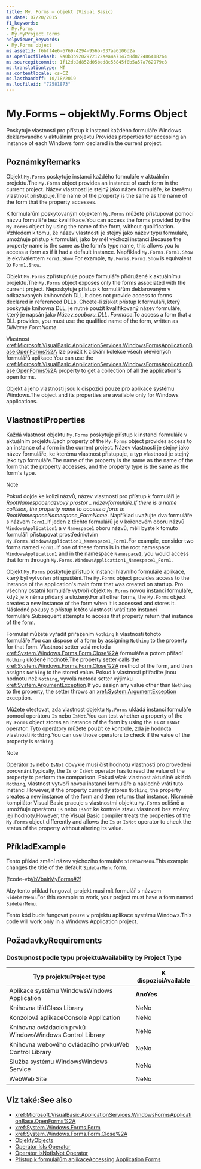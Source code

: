 ```yaml
---
title: My. Forms – objekt (Visual Basic)
ms.date: 07/20/2015
f1_keywords:
- My.Forms
- My.MyProject.Forms
helpviewer_keywords:
- My.Forms object
ms.assetid: f6bff4e6-6769-4294-956b-037aa6106d2a
ms.openlocfilehash: 9a0b3b9202972122aea4a7147d8d872486418264
ms.sourcegitcommit: 1f12db2d852d05bed8c53845f0b5a57a762979c8
ms.translationtype: MT
ms.contentlocale: cs-CZ
ms.lasthandoff: 10/18/2019
ms.locfileid: "72581873"
---
```

# <a name="myforms-object"></a><span data-ttu-id="280f4-102">My.Forms – objekt</span><span class="sxs-lookup"><span data-stu-id="280f4-102">My.Forms Object</span></span>

<span data-ttu-id="280f4-103">Poskytuje vlastnosti pro přístup k instanci každého formuláře Windows deklarovaného v aktuálním projektu.</span><span class="sxs-lookup"><span data-stu-id="280f4-103">Provides properties for accessing an instance of each Windows form declared in the current project.</span></span>

## <a name="remarks"></a><span data-ttu-id="280f4-104">Poznámky</span><span class="sxs-lookup"><span data-stu-id="280f4-104">Remarks</span></span>

<span data-ttu-id="280f4-105">Objekt `My.Forms` poskytuje instanci každého formuláře v aktuálním projektu.</span><span class="sxs-lookup"><span data-stu-id="280f4-105">The `My.Forms` object provides an instance of each form in the current project.</span></span> <span data-ttu-id="280f4-106">Název vlastnosti je stejný jako název formuláře, ke kterému vlastnost přistupuje.</span><span class="sxs-lookup"><span data-stu-id="280f4-106">The name of the property is the same as the name of the form that the property accesses.</span></span>

<span data-ttu-id="280f4-107">K formulářům poskytovaným objektem `My.Forms` můžete přistupovat pomocí názvu formuláře bez kvalifikace.</span><span class="sxs-lookup"><span data-stu-id="280f4-107">You can access the forms provided by the `My.Forms` object by using the name of the form, without qualification.</span></span> <span data-ttu-id="280f4-108">Vzhledem k tomu, že název vlastnosti je stejný jako název typu formuláře, umožňuje přístup k formuláři, jako by měl výchozí instanci.</span><span class="sxs-lookup"><span data-stu-id="280f4-108">Because the property name is the same as the form's type name, this allows you to access a form as if it had a default instance.</span></span> <span data-ttu-id="280f4-109">Například `My.Forms.Form1.Show` je ekvivalentem `Form1.Show`.</span><span class="sxs-lookup"><span data-stu-id="280f4-109">For example, `My.Forms.Form1.Show` is equivalent to `Form1.Show`.</span></span>

<span data-ttu-id="280f4-110">Objekt `My.Forms` zpřístupňuje pouze formuláře přidružené k aktuálnímu projektu.</span><span class="sxs-lookup"><span data-stu-id="280f4-110">The `My.Forms` object exposes only the forms associated with the current project.</span></span> <span data-ttu-id="280f4-111">Neposkytuje přístup k formulářům deklarovaným v odkazovaných knihovnách DLL.</span><span class="sxs-lookup"><span data-stu-id="280f4-111">It does not provide access to forms declared in referenced DLLs.</span></span> <span data-ttu-id="280f4-112">Chcete-li získat přístup k formuláři, který poskytuje knihovna DLL, je nutné použít kvalifikovaný název formuláře, který je napsán jako *Název_souboru_DLL*. *Formace*.</span><span class="sxs-lookup"><span data-stu-id="280f4-112">To access a form that a DLL provides, you must use the qualified name of the form, written as *DllName*.*FormName*.</span></span>

<span data-ttu-id="280f4-113">Vlastnost <xref:Microsoft.VisualBasic.ApplicationServices.WindowsFormsApplicationBase.OpenForms%2A> lze použít k získání kolekce všech otevřených formulářů aplikace.</span><span class="sxs-lookup"><span data-stu-id="280f4-113">You can use the <xref:Microsoft.VisualBasic.ApplicationServices.WindowsFormsApplicationBase.OpenForms%2A> property to get a collection of all the application's open forms.</span></span>

<span data-ttu-id="280f4-114">Objekt a jeho vlastnosti jsou k dispozici pouze pro aplikace systému Windows.</span><span class="sxs-lookup"><span data-stu-id="280f4-114">The object and its properties are available only for Windows applications.</span></span>

## <a name="properties"></a><span data-ttu-id="280f4-115">Vlastnosti</span><span class="sxs-lookup"><span data-stu-id="280f4-115">Properties</span></span>

<span data-ttu-id="280f4-116">Každá vlastnost objektu `My.Forms` poskytuje přístup k instanci formuláře v aktuálním projektu.</span><span class="sxs-lookup"><span data-stu-id="280f4-116">Each property of the `My.Forms` object provides access to an instance of a form in the current project.</span></span> <span data-ttu-id="280f4-117">Název vlastnosti je stejný jako název formuláře, ke kterému vlastnost přistupuje, a typ vlastnosti je stejný jako typ formuláře.</span><span class="sxs-lookup"><span data-stu-id="280f4-117">The name of the property is the same as the name of the form that the property accesses, and the property type is the same as the form's type.</span></span>

> [!NOTE]
> <span data-ttu-id="280f4-118">Pokud dojde ke kolizi názvů, název vlastnosti pro přístup k formuláři je *RootNamespace*_*názvový prostor* \_ název*formuláře*.</span><span class="sxs-lookup"><span data-stu-id="280f4-118">If there is a name collision, the property name to access a form is *RootNamespace*_*Namespace*\_*FormName*.</span></span> <span data-ttu-id="280f4-119">Například uvažujte dva formuláře s názvem `Form1.`If jeden z těchto formulářů je v kořenovém oboru názvů `WindowsApplication1` a v `Namespace1` oboru názvů, měli byste k tomuto formuláři přistupovat prostřednictvím `My.Forms.WindowsApplication1_Namespace1_Form1`.</span><span class="sxs-lookup"><span data-stu-id="280f4-119">For example, consider two forms named `Form1.`If one of these forms is in the root namespace `WindowsApplication1` and in the namespace `Namespace1`, you would access that form through `My.Forms.WindowsApplication1_Namespace1_Form1`.</span></span>

<span data-ttu-id="280f4-120">Objekt `My.Forms` poskytuje přístup k instanci hlavního formuláře aplikace, který byl vytvořen při spuštění.</span><span class="sxs-lookup"><span data-stu-id="280f4-120">The `My.Forms` object provides access to the instance of the application's main form that was created on startup.</span></span> <span data-ttu-id="280f4-121">Pro všechny ostatní formuláře vytvoří objekt `My.Forms` novou instanci formuláře, když je k němu přidaný a uložený.</span><span class="sxs-lookup"><span data-stu-id="280f4-121">For all other forms, the `My.Forms` object creates a new instance of the form when it is accessed and stores it.</span></span> <span data-ttu-id="280f4-122">Následné pokusy o přístup k této vlastnosti vrátí tuto instanci formuláře.</span><span class="sxs-lookup"><span data-stu-id="280f4-122">Subsequent attempts to access that property return that instance of the form.</span></span>

<span data-ttu-id="280f4-123">Formulář můžete vyřadit přiřazením `Nothing` k vlastnosti tohoto formuláře.</span><span class="sxs-lookup"><span data-stu-id="280f4-123">You can dispose of a form by assigning `Nothing` to the property for that form.</span></span> <span data-ttu-id="280f4-124">Vlastnost setter volá metodu <xref:System.Windows.Forms.Form.Close%2A> formuláře a potom přiřadí `Nothing` uložené hodnotě.</span><span class="sxs-lookup"><span data-stu-id="280f4-124">The property setter calls the <xref:System.Windows.Forms.Form.Close%2A> method of the form, and then assigns `Nothing` to the stored value.</span></span> <span data-ttu-id="280f4-125">Pokud k vlastnosti přiřadíte jinou hodnotu než `Nothing`, vyvolá metoda setter výjimku <xref:System.ArgumentException>.</span><span class="sxs-lookup"><span data-stu-id="280f4-125">If you assign any value other than `Nothing` to the property, the setter throws an <xref:System.ArgumentException> exception.</span></span>

<span data-ttu-id="280f4-126">Můžete otestovat, zda vlastnost objektu `My.Forms` ukládá instanci formuláře pomocí operátoru `Is` nebo `IsNot`.</span><span class="sxs-lookup"><span data-stu-id="280f4-126">You can test whether a property of the `My.Forms` object stores an instance of the form by using the `Is` or `IsNot` operator.</span></span> <span data-ttu-id="280f4-127">Tyto operátory můžete použít ke kontrole, zda je hodnota vlastnosti `Nothing`.</span><span class="sxs-lookup"><span data-stu-id="280f4-127">You can use those operators to check if the value of the property is `Nothing`.</span></span>

> [!NOTE]
> <span data-ttu-id="280f4-128">Operátor `Is` nebo `IsNot` obvykle musí číst hodnotu vlastnosti pro provedení porovnání.</span><span class="sxs-lookup"><span data-stu-id="280f4-128">Typically, the `Is` or `IsNot` operator has to read the value of the property to perform the comparison.</span></span> <span data-ttu-id="280f4-129">Pokud však vlastnost aktuálně ukládá `Nothing`, vlastnost vytvoří novou instanci formuláře a následně vrátí tuto instanci.</span><span class="sxs-lookup"><span data-stu-id="280f4-129">However, if the property currently stores `Nothing`, the property creates a new instance of the form and then returns that instance.</span></span> <span data-ttu-id="280f4-130">Nicméně kompilátor Visual Basic pracuje s vlastnostmi objektu `My.Forms` odlišně a umožňuje operátoru `Is` nebo `IsNot` ke kontrole stavu vlastnosti bez změny její hodnoty.</span><span class="sxs-lookup"><span data-stu-id="280f4-130">However, the Visual Basic compiler treats the properties of the `My.Forms` object differently and allows the `Is` or `IsNot` operator to check the status of the property without altering its value.</span></span>

## <a name="example"></a><span data-ttu-id="280f4-131">Příklad</span><span class="sxs-lookup"><span data-stu-id="280f4-131">Example</span></span>

<span data-ttu-id="280f4-132">Tento příklad změní název výchozího formuláře `SidebarMenu`.</span><span class="sxs-lookup"><span data-stu-id="280f4-132">This example changes the title of the default `SidebarMenu` form.</span></span>

[!code-vb[VbVbalrMyForms#2](~/samples/snippets/visualbasic/VS_Snippets_VBCSharp/VbVbalrMyForms/VB/Class1.vb#2)]

<span data-ttu-id="280f4-133">Aby tento příklad fungoval, projekt musí mít formulář s názvem `SidebarMenu`.</span><span class="sxs-lookup"><span data-stu-id="280f4-133">For this example to work, your project must have a form named `SidebarMenu`.</span></span>

<span data-ttu-id="280f4-134">Tento kód bude fungovat pouze v projektu aplikace systému Windows.</span><span class="sxs-lookup"><span data-stu-id="280f4-134">This code will work only in a Windows Application project.</span></span>

## <a name="requirements"></a><span data-ttu-id="280f4-135">Požadavky</span><span class="sxs-lookup"><span data-stu-id="280f4-135">Requirements</span></span>

### <a name="availability-by-project-type"></a><span data-ttu-id="280f4-136">Dostupnost podle typu projektu</span><span class="sxs-lookup"><span data-stu-id="280f4-136">Availability by Project Type</span></span>

|<span data-ttu-id="280f4-137">Typ projektu</span><span class="sxs-lookup"><span data-stu-id="280f4-137">Project type</span></span>|<span data-ttu-id="280f4-138">K dispozici</span><span class="sxs-lookup"><span data-stu-id="280f4-138">Available</span></span>|
|---|---|
|<span data-ttu-id="280f4-139">Aplikace systému Windows</span><span class="sxs-lookup"><span data-stu-id="280f4-139">Windows Application</span></span>|<span data-ttu-id="280f4-140">**Ano**</span><span class="sxs-lookup"><span data-stu-id="280f4-140">**Yes**</span></span>|
|<span data-ttu-id="280f4-141">Knihovna tříd</span><span class="sxs-lookup"><span data-stu-id="280f4-141">Class Library</span></span>|<span data-ttu-id="280f4-142">Ne</span><span class="sxs-lookup"><span data-stu-id="280f4-142">No</span></span>|
|<span data-ttu-id="280f4-143">Konzolová aplikace</span><span class="sxs-lookup"><span data-stu-id="280f4-143">Console Application</span></span>|<span data-ttu-id="280f4-144">Ne</span><span class="sxs-lookup"><span data-stu-id="280f4-144">No</span></span>|
|<span data-ttu-id="280f4-145">Knihovna ovládacích prvků Windows</span><span class="sxs-lookup"><span data-stu-id="280f4-145">Windows Control Library</span></span>|<span data-ttu-id="280f4-146">Ne</span><span class="sxs-lookup"><span data-stu-id="280f4-146">No</span></span>|
|<span data-ttu-id="280f4-147">Knihovna webového ovládacího prvku</span><span class="sxs-lookup"><span data-stu-id="280f4-147">Web Control Library</span></span>|<span data-ttu-id="280f4-148">Ne</span><span class="sxs-lookup"><span data-stu-id="280f4-148">No</span></span>|
|<span data-ttu-id="280f4-149">Služba systému Windows</span><span class="sxs-lookup"><span data-stu-id="280f4-149">Windows Service</span></span>|<span data-ttu-id="280f4-150">Ne</span><span class="sxs-lookup"><span data-stu-id="280f4-150">No</span></span>|
|<span data-ttu-id="280f4-151">Web</span><span class="sxs-lookup"><span data-stu-id="280f4-151">Web Site</span></span>|<span data-ttu-id="280f4-152">Ne</span><span class="sxs-lookup"><span data-stu-id="280f4-152">No</span></span>|

## <a name="see-also"></a><span data-ttu-id="280f4-153">Viz také:</span><span class="sxs-lookup"><span data-stu-id="280f4-153">See also</span></span>

- <xref:Microsoft.VisualBasic.ApplicationServices.WindowsFormsApplicationBase.OpenForms%2A>
- <xref:System.Windows.Forms.Form>
- <xref:System.Windows.Forms.Form.Close%2A>
- [<span data-ttu-id="280f4-154">Objekty</span><span class="sxs-lookup"><span data-stu-id="280f4-154">Objects</span></span>](../../../visual-basic/language-reference/objects/index.md)
- [<span data-ttu-id="280f4-155">Operátor Is</span><span class="sxs-lookup"><span data-stu-id="280f4-155">Is Operator</span></span>](../../../visual-basic/language-reference/operators/is-operator.md)
- [<span data-ttu-id="280f4-156">Operátor IsNot</span><span class="sxs-lookup"><span data-stu-id="280f4-156">IsNot Operator</span></span>](../../../visual-basic/language-reference/operators/isnot-operator.md)
- [<span data-ttu-id="280f4-157">Přístup k formulářům aplikace</span><span class="sxs-lookup"><span data-stu-id="280f4-157">Accessing Application Forms</span></span>](../../../visual-basic/developing-apps/programming/accessing-application-forms.md)
